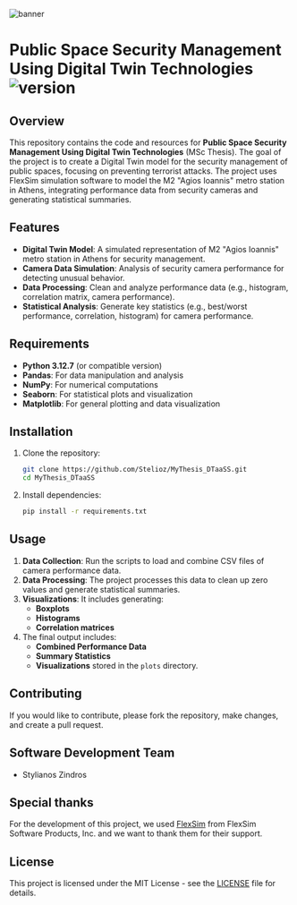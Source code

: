 ![banner](https://github.com/user-attachments/assets/c20177e8-4353-40f4-a46f-07faaedcb4c3)

# Public Space Security Management Using Digital Twin Technologies ![version](https://img.shields.io/badge/version-1.0.0-blue.svg)

## Overview
This repository contains the code and resources for **Public Space Security Management Using Digital Twin Technologies** (MSc Thesis). The goal of the project is to create a Digital Twin model for the security management of public spaces, focusing on preventing terrorist attacks. The project uses FlexSim simulation software to model the M2 "Agios Ioannis" metro station in Athens, integrating performance data from security cameras and generating statistical summaries.

## Features
- **Digital Twin Model**: A simulated representation of M2 "Agios Ioannis" metro station in Athens for security management.
- **Camera Data Simulation**: Analysis of security camera performance for detecting unusual behavior.
- **Data Processing**: Clean and analyze performance data (e.g., histogram, correlation matrix, camera performance).
- **Statistical Analysis**: Generate key statistics (e.g., best/worst performance, correlation, histogram) for camera performance.

## Requirements
- **Python 3.12.7** (or compatible version)
- **Pandas**: For data manipulation and analysis
- **NumPy**: For numerical computations
- **Seaborn**: For statistical plots and visualization
- **Matplotlib**: For general plotting and data visualization

## Installation
1. Clone the repository:
   ```bash
   git clone https://github.com/Stelioz/MyThesis_DTaaSS.git
   cd MyThesis_DTaaSS
   ```

2. Install dependencies:
   ```bash
   pip install -r requirements.txt
   ```

## Usage
1. **Data Collection**: Run the scripts to load and combine CSV files of camera performance data.
2. **Data Processing**: The project processes this data to clean up zero values and generate statistical summaries.
3. **Visualizations**: It includes generating:
   - **Boxplots**
   - **Histograms**
   - **Correlation matrices**
4. The final output includes:
   - **Combined Performance Data**
   - **Summary Statistics**
   - **Visualizations** stored in the `plots` directory.

## Contributing
If you would like to contribute, please fork the repository, make changes, and create a pull request.

## Software Development Team
* Stylianos Zindros

## Special thanks
For the development of this project, we used [FlexSim](https://www.flexsim.com/) from FlexSim Software Products, Inc. and we want to thank them for their support.

## License
This project is licensed under the MIT License - see the [LICENSE](LICENSE) file for details.
